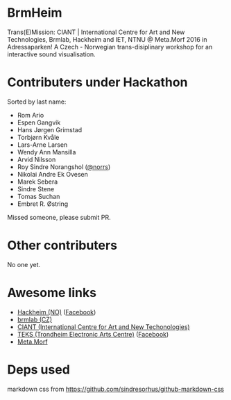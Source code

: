 # BrmHeim

Trans(E)Mission: CIANT | International Centre for Art and New Technologies,
Brmlab, Hackheim and IET, NTNU @ Meta.Morf 2016 in Adressaparken!  A Czech -
Norwegian trans-disiplinary workshop for an interactive sound visualisation.

# Contributers under Hackathon

Sorted by last name:

* Rom Ario
* Espen Gangvik
* Hans Jørgen Grimstad
* Torbjørn Kvåle
* Lars-Arne Larsen
* Wendy Ann Mansilla
* Arvid Nilsson
* Roy Sindre Norangshol ([@norrs](https://github.com/norrs))
* Nikolai Andre Ek Ovesen
* Marek Sebera
* Sindre Stene
* Tomas Suchan
* Embret R. Østring

Missed someone, please submit PR.

# Other contributers

No one yet.

# Awesome links

* [Hackheim (NO)](http://hackheim.no/) ([Facebook](https://www.facebook.com/Hackheim/))
* [brmlab (CZ)](https://brmlab.cz/)
* [CIANT (International Centre for Art and New Techonologies)](https://www.facebook.com/CIANT-International-Centre-for-Art-and-New-Technologies-129175257163287/)
* [TEKS (Trondheim Electronic Arts Centre)](http://teks.no/) ([Facebook](https://www.facebook.com/TEKS-201769103180618/))
* [Meta.Morf](http://metamorf.no/)

# Deps used

markdown css from https://github.com/sindresorhus/github-markdown-css
